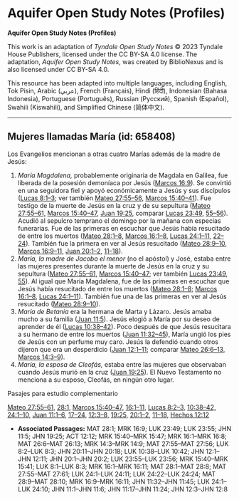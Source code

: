 # Aquifer Open Study Notes (Profiles)

**Aquifer Open Study Notes (Profiles)**

This work is an adaptation of *Tyndale Open Study Notes* © 2023 Tyndale House Publishers, licensed under the CC BY\-SA 4\.0 license. The adaptation, *Aquifer Open Study Notes*, was created by BiblioNexus and is also licensed under CC BY\-SA 4\.0\.

This resource has been adapted into multiple languages, including English, Tok Pisin, Arabic (عربي), French (Français), Hindi (हिंदी), Indonesian (Bahasa Indonesia), Portuguese (Português), Russian (Русский), Spanish (Español), Swahili (Kiswahili), and Simplified Chinese (简体中文).



--------------------------------

## Mujeres llamadas María (id: 658408)

Los Evangelios mencionan a otras cuatro Marías además de la madre de Jesús:

1. *María Magdalena,* probablemente originaria de Magdala en Galilea, fue liberada de la posesión demoníaca por Jesús ([Marcos 16:9](https://ref.ly/Mark16:9)). Se convirtió en una seguidora fiel y apoyó económicamente a Jesús y sus discípulos ([Lucas 8:1–3](https://ref.ly/Luke8:1-Luke8:3); ver también [Mateo 27:55–56,](https://ref.ly/Matt27:55-Matt27:56) [Marcos 15:40–41](https://ref.ly/Mark15:40-Mark15:41)). Fue testigo de la muerte de Jesús en la cruz y de su sepultura ([Mateo 27:55–61,](https://ref.ly/Matt27:55-Matt27:61) [Marcos 15:40–47,](https://ref.ly/Mark15:40-Mark15:47) [Juan 19:25,](https://ref.ly/John19:25) comparar [Lucas 23:49](https://ref.ly/Luke23:49), [55–56](https://ref.ly/Luke23:55-Luke23:56)). Acudió al sepulcro temprano el domingo por la mañana con especias funerarias. Fue de las primeras en escuchar que Jesús había resucitado de entre los muertos ([Mateo 28:1–8,](https://ref.ly/Matt28:1-Matt28:8) [Marcos 16:1–8,](https://ref.ly/Mark16:1-Mark16:8) [Lucas 24:1–11](https://ref.ly/Luke24:1-Luke24:11), [22–24](https://ref.ly/Luke24:22-Luke24:24)). También fue la primera en ver al Jesús resucitado ([Mateo 28:9–10,](https://ref.ly/Matt28:9-Matt28:10) [Marcos 16:9–11,](https://ref.ly/Mark16:9-Mark16:11) [Juan 20:1–2](https://ref.ly/John20:1-John20:2), [11–18](https://ref.ly/John20:11-John20:18)).
2. *María, la madre de Jacobo el menor* (no el apóstol) y José, estaba entre las mujeres presentes durante la muerte de Jesús en la cruz y su sepultura ([Mateo 27:55–61,](https://ref.ly/Matt27:55-Matt27:61) [Marcos 15:40–47](https://ref.ly/Mark15:40-Mark15:47); ver también [Lucas 23:49](https://ref.ly/Luke23:49), [55](https://ref.ly/Luke23:55)). Al igual que María Magdalena, fue de las primeras en escuchar que Jesús había resucitado de entre los muertos ([Mateo 28:1–8](https://ref.ly/Matt28:1-Matt28:8); [Marcos 16:1–8,](https://ref.ly/Mark16:1-Mark16:8) [Lucas 24:1–11](https://ref.ly/Luke24:1-Luke24:11)). También fue una de las primeras en ver al Jesús resucitado ([Mateo 28:9–10](https://ref.ly/Matt28:9-Matt28:10)).
3. *María de Betania* era la hermana de Marta y Lázaro. Jesús amaba mucho a su familia ([Juan 11:5](https://ref.ly/John11:5)). Jesús elogió a María por su deseo de aprender de él ([Lucas 10:38–42](https://ref.ly/Luke10:38-Luke10:42)). Poco después de que Jesús resucitara a su hermano de entre los muertos ([Juan 11:32–45](https://ref.ly/John11:32-John11:45)), María ungió los pies de Jesús con un perfume muy caro. Jesús la defendió cuando otros dijeron que era un desperdicio ([Juan 12:1–11](https://ref.ly/John12:1-John12:11); comparar [Mateo 26:6–13,](https://ref.ly/Matt26:6-Matt26:13) [Marcos 14:3–9](https://ref.ly/Mark14:3-Mark14:9)).
4. *María, la esposa de Cleofás,* estaba entre las mujeres que observaban cuando Jesús murió en la cruz ([Juan 19:25](https://ref.ly/John19:25)). El Nuevo Testamento no menciona a su esposo, Cleofás, en ningún otro lugar.

Pasajes para estudio complementario

[Mateo 27:55–61,](https://ref.ly/Matt27:55-Matt27:61) [28:1,](https://ref.ly/Matt28:1) [Marcos 15:40–47,](https://ref.ly/Mark15:40-Mark15:47) [16:1–11,](https://ref.ly/Mark16:1-Mark16:11) [Lucas 8:2–3,](https://ref.ly/Luke8:2-Luke8:3) [10:38–42,](https://ref.ly/Luke10:38-Luke10:42) [24:1–10,](https://ref.ly/Luke24:1-Luke24:10) [Juan 11:1–6](https://ref.ly/John11:1-John11:6), [17–24,](https://ref.ly/John11:17-John11:24) [12:3–8,](https://ref.ly/John12:3-John12:8) [19:25,](https://ref.ly/John19:25) [20:1–2](https://ref.ly/John20:1-John20:2), [11–18,](https://ref.ly/John20:11-John20:18) [Hechos 12:12](https://ref.ly/Acts12:12)

* **Associated Passages:** MAT 28:1; MRK 16:9; LUK 23:49; LUK 23:55; JHN 11:5; JHN 19:25; ACT 12:12; MRK 15:40–MRK 15:47; MRK 16:1–MRK 16:8; MAT 26:6–MAT 26:13; MRK 14:3–MRK 14:9; MAT 27:55–MAT 27:56; LUK 8:2–LUK 8:3; JHN 20:11–JHN 20:18; LUK 10:38–LUK 10:42; JHN 12:1–JHN 12:11; JHN 20:1–JHN 20:2; LUK 23:55–LUK 23:56; MRK 15:40–MRK 15:41; LUK 8:1–LUK 8:3; MRK 16:1–MRK 16:11; MAT 28:1–MAT 28:8; MAT 27:55–MAT 27:61; LUK 24:1–LUK 24:11; LUK 24:22–LUK 24:24; MAT 28:9–MAT 28:10; MRK 16:9–MRK 16:11; JHN 11:32–JHN 11:45; LUK 24:1–LUK 24:10; JHN 11:1–JHN 11:6; JHN 11:17–JHN 11:24; JHN 12:3–JHN 12:8


